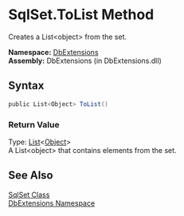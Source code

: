 SqlSet.ToList Method
====================
Creates a List&lt;object> from the set.

**Namespace:** [DbExtensions][1]  
**Assembly:** DbExtensions (in DbExtensions.dll)

Syntax
------

```csharp
public List<Object> ToList()
```

### Return Value
Type: [List][2]&lt;[Object][3]>  
A List&lt;object> that contains elements from the set.

See Also
--------
[SqlSet Class][4]  
[DbExtensions Namespace][1]  

[1]: ../README.md
[2]: http://msdn.microsoft.com/en-us/library/6sh2ey19
[3]: http://msdn.microsoft.com/en-us/library/e5kfa45b
[4]: README.md